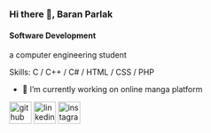 ### Hi there 👋, Baran Parlak
#### Software Development
a computer engineering student

Skills: C / C++ / C# / HTML / CSS / PHP

- 🔭 I’m currently working on online manga platform 


[<img src='https://cdn.jsdelivr.net/npm/simple-icons@3.0.1/icons/github.svg' alt='github' height='40'>](https://github.com/BaranParlak)  [<img src='https://cdn.jsdelivr.net/npm/simple-icons@3.0.1/icons/linkedin.svg' alt='linkedin' height='40'>](https://www.linkedin.com/in/baranparlak/)  [<img src='https://cdn.jsdelivr.net/npm/simple-icons@3.0.1/icons/instagram.svg' alt='instagram' height='40'>](https://www.instagram.com/parlakbaran/)  

